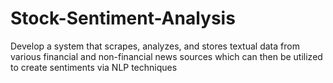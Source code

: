 # Stock-Sentiment-Analysis
Develop a system that scrapes, analyzes, and stores textual data from various financial and non-financial news sources which can then be utilized to create sentiments via NLP techniques
